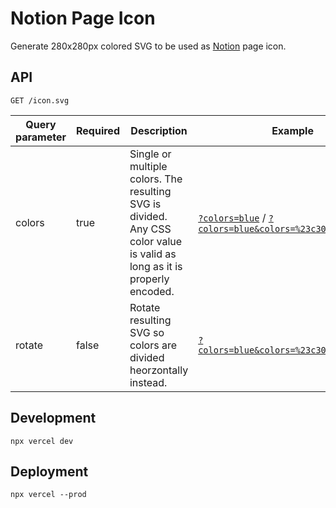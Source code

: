 # Notion Page Icon

Generate 280x280px colored SVG to be used as [Notion](https://www.notion.so) page icon.

## API

```
GET /icon.svg
```

| Query parameter | Required | Description                                                                                                              | Example                                                                                                                                                                                   |
| --------------- | -------- | ------------------------------------------------------------------------------------------------------------------------ | ----------------------------------------------------------------------------------------------------------------------------------------------------------------------------------------- |
| colors          | true     | Single or multiple colors. The resulting SVG is divided. Any CSS color value is valid as long as it is properly encoded. | [`?colors=blue`](https://notion-project-icon.vercel.app/icon.svg?colors=blue) / [`?colors=blue&colors=%23c30`](https://notion-project-icon.vercel.app/icon.svg?colors=blue&colors=%23c30) |
| rotate          | false    | Rotate resulting SVG so colors are divided heorzontally instead.                                                         | [`?colors=blue&colors=%23c30&rotate=true`](https://notion-project-icon.vercel.app/icon.svg?colors=blue&colors=%23c30&rotate=true)                                                         |

## Development

`npx vercel dev`

## Deployment

`npx vercel --prod`
